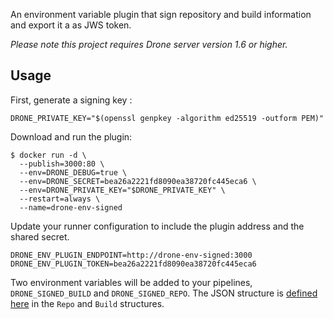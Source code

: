 An environment variable plugin that sign repository and build information and export it a as JWS token.

_Please note this project requires Drone server version 1.6 or higher._

## Usage

First, generate a signing key :

```console
DRONE_PRIVATE_KEY="$(openssl genpkey -algorithm ed25519 -outform PEM)"
```

Download and run the plugin:

```console
$ docker run -d \
  --publish=3000:80 \
  --env=DRONE_DEBUG=true \
  --env=DRONE_SECRET=bea26a2221fd8090ea38720fc445eca6 \
  --env=DRONE_PRIVATE_KEY="$DRONE_PRIVATE_KEY" \
  --restart=always \
  --name=drone-env-signed
```

Update your runner configuration to include the plugin address and the shared secret.

```text
DRONE_ENV_PLUGIN_ENDPOINT=http://drone-env-signed:3000
DRONE_ENV_PLUGIN_TOKEN=bea26a2221fd8090ea38720fc445eca6
```

Two environment variables will be added
to your pipelines, `DRONE_SIGNED_BUILD` and
`DRONE_SIGNED_REPO`. The JSON structure is [defined
here](https://github.com/drone/drone-go/blob/master/drone/types.go)
in the `Repo` and `Build` structures.
